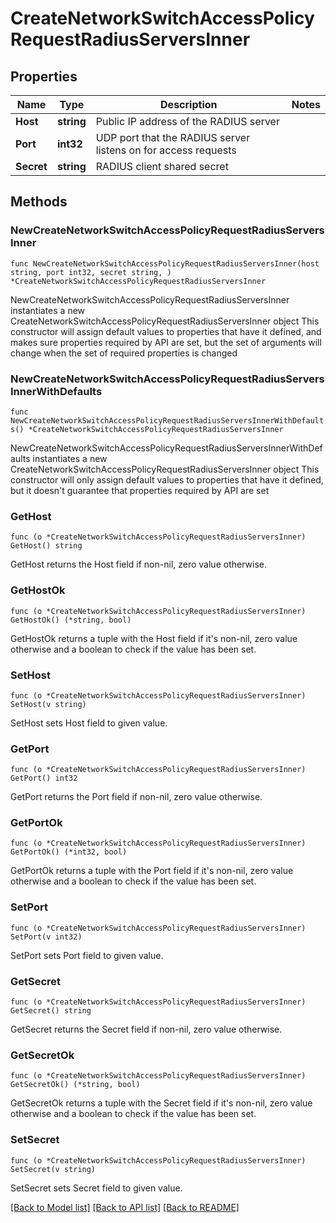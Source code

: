 # CreateNetworkSwitchAccessPolicyRequestRadiusServersInner

## Properties

Name | Type | Description | Notes
------------ | ------------- | ------------- | -------------
**Host** | **string** | Public IP address of the RADIUS server | 
**Port** | **int32** | UDP port that the RADIUS server listens on for access requests | 
**Secret** | **string** | RADIUS client shared secret | 

## Methods

### NewCreateNetworkSwitchAccessPolicyRequestRadiusServersInner

`func NewCreateNetworkSwitchAccessPolicyRequestRadiusServersInner(host string, port int32, secret string, ) *CreateNetworkSwitchAccessPolicyRequestRadiusServersInner`

NewCreateNetworkSwitchAccessPolicyRequestRadiusServersInner instantiates a new CreateNetworkSwitchAccessPolicyRequestRadiusServersInner object
This constructor will assign default values to properties that have it defined,
and makes sure properties required by API are set, but the set of arguments
will change when the set of required properties is changed

### NewCreateNetworkSwitchAccessPolicyRequestRadiusServersInnerWithDefaults

`func NewCreateNetworkSwitchAccessPolicyRequestRadiusServersInnerWithDefaults() *CreateNetworkSwitchAccessPolicyRequestRadiusServersInner`

NewCreateNetworkSwitchAccessPolicyRequestRadiusServersInnerWithDefaults instantiates a new CreateNetworkSwitchAccessPolicyRequestRadiusServersInner object
This constructor will only assign default values to properties that have it defined,
but it doesn't guarantee that properties required by API are set

### GetHost

`func (o *CreateNetworkSwitchAccessPolicyRequestRadiusServersInner) GetHost() string`

GetHost returns the Host field if non-nil, zero value otherwise.

### GetHostOk

`func (o *CreateNetworkSwitchAccessPolicyRequestRadiusServersInner) GetHostOk() (*string, bool)`

GetHostOk returns a tuple with the Host field if it's non-nil, zero value otherwise
and a boolean to check if the value has been set.

### SetHost

`func (o *CreateNetworkSwitchAccessPolicyRequestRadiusServersInner) SetHost(v string)`

SetHost sets Host field to given value.


### GetPort

`func (o *CreateNetworkSwitchAccessPolicyRequestRadiusServersInner) GetPort() int32`

GetPort returns the Port field if non-nil, zero value otherwise.

### GetPortOk

`func (o *CreateNetworkSwitchAccessPolicyRequestRadiusServersInner) GetPortOk() (*int32, bool)`

GetPortOk returns a tuple with the Port field if it's non-nil, zero value otherwise
and a boolean to check if the value has been set.

### SetPort

`func (o *CreateNetworkSwitchAccessPolicyRequestRadiusServersInner) SetPort(v int32)`

SetPort sets Port field to given value.


### GetSecret

`func (o *CreateNetworkSwitchAccessPolicyRequestRadiusServersInner) GetSecret() string`

GetSecret returns the Secret field if non-nil, zero value otherwise.

### GetSecretOk

`func (o *CreateNetworkSwitchAccessPolicyRequestRadiusServersInner) GetSecretOk() (*string, bool)`

GetSecretOk returns a tuple with the Secret field if it's non-nil, zero value otherwise
and a boolean to check if the value has been set.

### SetSecret

`func (o *CreateNetworkSwitchAccessPolicyRequestRadiusServersInner) SetSecret(v string)`

SetSecret sets Secret field to given value.



[[Back to Model list]](../README.md#documentation-for-models) [[Back to API list]](../README.md#documentation-for-api-endpoints) [[Back to README]](../README.md)



